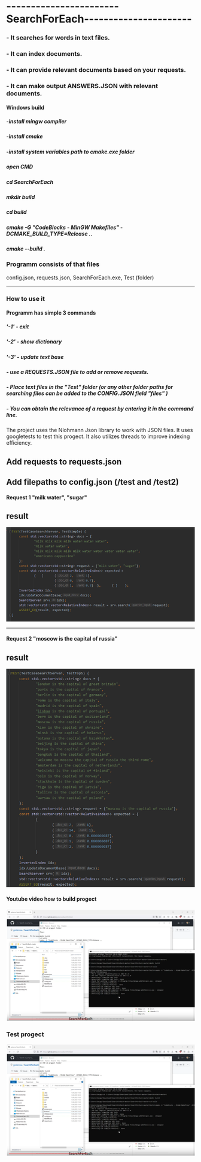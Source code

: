 # -----------------------SearchForEach----------------------
### - It searches for words in text files.
### - It can index documents.
### - It can provide relevant documents based on your requests.
### - It can make output ANSWERS.JSON with relevant documents.


#### Windows build
##### -install mingw compiler
##### -install cmake
##### -install system variables path to cmake.exe folder

##### open CMD 
##### cd SearchForEach
##### mkdir build
##### cd build
##### cmake -G "CodeBlocks - MinGW Makefiles" -DCMAKE_BUILD_TYPE=Release ..
##### cmake --build .

### Programm consists of that files 
config.json,
requests.json,
SearchForEach.exe,
Test (folder)
____
### How to use it

#### Programm has simple 3 commands
##### '-1' - exit
##### '-2' - show dictionary
##### '-3' - update text base

##### - use a REQUESTS.JSON file to add or remove requests.
##### - Place text files in the "Test" folder (or any other folder paths for searching files can be added to the CONFIG.JSON field "files" )
##### - You can obtain the relevance of a request by entering it in the command line.

The project uses the Nlohmann Json library to work with JSON files.
It uses googletests to test this progect.
It also utilizes threads to improve indexing efficiency.

## Add requests to requests.json
## Add filepaths to config.json (/test and /test2)
#### Request 1 "milk water", "sugar"
## result
![test1 image](https://github.com/goderxxa/SearchForEach/blob/master/prg/test%201.png)
____
#### Request 2 "moscow is the capital of russia"
## result
![test2 image](https://github.com/goderxxa/SearchForEach/blob/master/prg/test%202.png)

#### Youtube video how to build progect
[![build video](https://github.com/goderxxa/SearchForEach/blob/master/prg/video.png)](https://www.youtube.com/watch?v=DfH6WQ6D14Q)

### Test progect
[![build video](https://github.com/goderxxa/SearchForEach/blob/master/prg/video.png)](https://www.youtube.com/watch?v=-aQmf-QL6cs)
